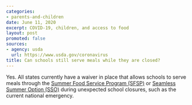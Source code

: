 ```yaml
---
categories:
- parents-and-children
date: June 11, 2020
excerpt: COVID-19, children, and access to food
layout: post
promoted: false
sources:
- agency: usda
  url: https://www.usda.gov/coronavirus
title: Can schools still serve meals while they are closed?
---
```


Yes. All states currently have a waiver in place that allows schools to serve meals through the [Summer Food Service Program (SFSP)](https://www.fns.usda.gov/sfsp/summer-food-service-program) or [Seamless Summer Option (SSO)](https://www.fns.usda.gov/sfsp/seamless-summer-and-other-options-schools) during unexpected school closures, such as the current national emergency.
